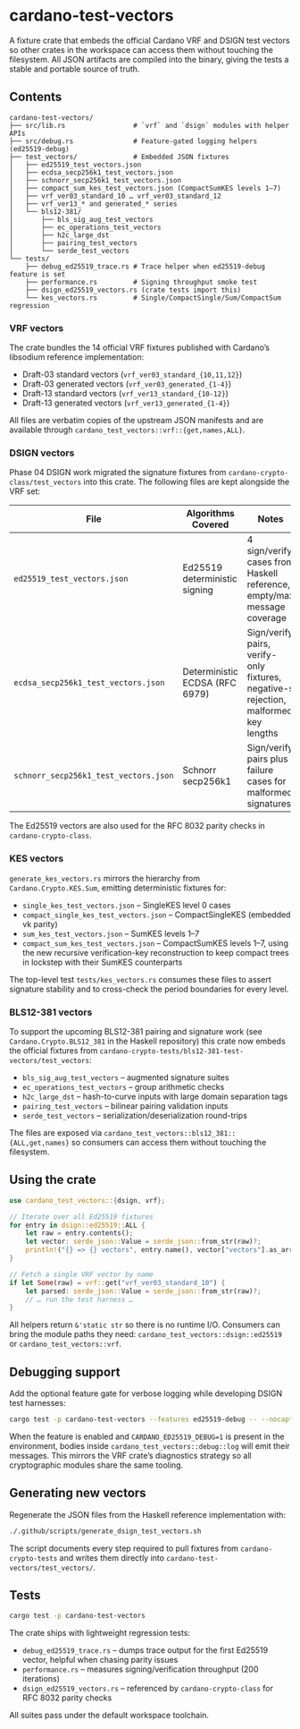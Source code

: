 # cardano-test-vectors

A fixture crate that embeds the official Cardano VRF and DSIGN test vectors so
other crates in the workspace can access them without touching the filesystem.
All JSON artifacts are compiled into the binary, giving the tests a stable and
portable source of truth.

## Contents

```
cardano-test-vectors/
├── src/lib.rs                 # `vrf` and `dsign` modules with helper APIs
├── src/debug.rs               # Feature-gated logging helpers (ed25519-debug)
├── test_vectors/              # Embedded JSON fixtures
│   ├── ed25519_test_vectors.json
│   ├── ecdsa_secp256k1_test_vectors.json
│   ├── schnorr_secp256k1_test_vectors.json
│   ├── compact_sum_kes_test_vectors.json (CompactSumKES levels 1–7)
│   ├── vrf_ver03_standard_10 … vrf_ver03_standard_12
│   ├── vrf_ver13_* and generated_* series
│   └── bls12-381/
│       ├── bls_sig_aug_test_vectors
│       ├── ec_operations_test_vectors
│       ├── h2c_large_dst
│       ├── pairing_test_vectors
│       └── serde_test_vectors
└── tests/
    ├── debug_ed25519_trace.rs # Trace helper when ed25519-debug feature is set
    ├── performance.rs         # Signing throughput smoke test
    ├── dsign_ed25519_vectors.rs (crate tests import this)
    └── kes_vectors.rs         # Single/CompactSingle/Sum/CompactSum regression
```

### VRF vectors

The crate bundles the 14 official VRF fixtures published with Cardano’s
libsodium reference implementation:

- Draft-03 standard vectors (`vrf_ver03_standard_{10,11,12}`)
- Draft-03 generated vectors (`vrf_ver03_generated_{1-4}`)
- Draft-13 standard vectors (`vrf_ver13_standard_{10-12}`)
- Draft-13 generated vectors (`vrf_ver13_generated_{1-4}`)

All files are verbatim copies of the upstream JSON manifests and are available
through `cardano_test_vectors::vrf::{get,names,ALL}`.

### DSIGN vectors

Phase 04 DSIGN work migrated the signature fixtures from
`cardano-crypto-class/test_vectors` into this crate. The following files are
kept alongside the VRF set:

| File | Algorithms Covered | Notes |
|------|--------------------|-------|
| `ed25519_test_vectors.json` | Ed25519 deterministic signing | 4 sign/verify cases from Haskell reference, empty/max message coverage |
| `ecdsa_secp256k1_test_vectors.json` | Deterministic ECDSA (RFC 6979) | Sign/verify pairs, verify-only fixtures, negative-s rejection, malformed key lengths |
| `schnorr_secp256k1_test_vectors.json` | Schnorr secp256k1 | Sign/verify pairs plus failure cases for malformed signatures |

The Ed25519 vectors are also used for the RFC 8032 parity checks in
`cardano-crypto-class`.

### KES vectors

`generate_kes_vectors.rs` mirrors the hierarchy from
`Cardano.Crypto.KES.Sum`, emitting deterministic fixtures for:

- `single_kes_test_vectors.json` – SingleKES level 0 cases
- `compact_single_kes_test_vectors.json` – CompactSingleKES (embedded vk parity)
- `sum_kes_test_vectors.json` – SumKES levels 1–7
- `compact_sum_kes_test_vectors.json` – CompactSumKES levels 1–7, using the
    new recursive verification-key reconstruction to keep compact trees in
    lockstep with their SumKES counterparts

The top-level test `tests/kes_vectors.rs` consumes these files to assert
signature stability and to cross-check the period boundaries for every level.

### BLS12-381 vectors

To support the upcoming BLS12-381 pairing and signature work (see
`Cardano.Crypto.BLS12_381` in the Haskell repository) this crate now embeds the
official fixtures from `cardano-crypto-tests/bls12-381-test-vectors/test_vectors`:

- `bls_sig_aug_test_vectors` – augmented signature suites
- `ec_operations_test_vectors` – group arithmetic checks
- `h2c_large_dst` – hash-to-curve inputs with large domain separation tags
- `pairing_test_vectors` – bilinear pairing validation inputs
- `serde_test_vectors` – serialization/deserialization round-trips

The files are exposed via `cardano_test_vectors::bls12_381::{ALL,get,names}` so
consumers can access them without touching the filesystem.

## Using the crate

```rust
use cardano_test_vectors::{dsign, vrf};

// Iterate over all Ed25519 fixtures
for entry in dsign::ed25519::ALL {
    let raw = entry.contents();
    let vector: serde_json::Value = serde_json::from_str(raw)?;
    println!("{} => {} vectors", entry.name(), vector["vectors"].as_array().unwrap().len());
}

// Fetch a single VRF vector by name
if let Some(raw) = vrf::get("vrf_ver03_standard_10") {
    let parsed: serde_json::Value = serde_json::from_str(raw)?;
    // … run the test harness …
}
```

All helpers return `&'static str` so there is no runtime I/O. Consumers can
bring the module paths they need: `cardano_test_vectors::dsign::ed25519` or
`cardano_test_vectors::vrf`.

## Debugging support

Add the optional feature gate for verbose logging while developing DSIGN test
harnesses:

```bash
cargo test -p cardano-test-vectors --features ed25519-debug -- --nocapture
```

When the feature is enabled and `CARDANO_ED25519_DEBUG=1` is present in the
environment, bodies inside `cardano_test_vectors::debug::log` will emit their
messages. This mirrors the VRF crate’s diagnostics strategy so all cryptographic
modules share the same tooling.

## Generating new vectors

Regenerate the JSON files from the Haskell reference implementation with:

```bash
./.github/scripts/generate_dsign_test_vectors.sh
```

The script documents every step required to pull fixtures from
`cardano-crypto-tests` and writes them directly into
`cardano-test-vectors/test_vectors/`.

## Tests

```bash
cargo test -p cardano-test-vectors
```

The crate ships with lightweight regression tests:

- `debug_ed25519_trace.rs` – dumps trace output for the first Ed25519 vector,
  helpful when chasing parity issues
- `performance.rs` – measures signing/verification throughput (200 iterations)
- `dsign_ed25519_vectors.rs` – referenced by `cardano-crypto-class` for
  RFC 8032 parity checks

All suites pass under the default workspace toolchain.
